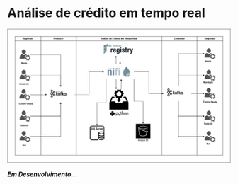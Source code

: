 # Análise de crédito em tempo real

![Análise de Crédito em Tempo Real](docs/analise-credito-em-tempo-real.drawio.png)

***Em Desenvolvimento...***


